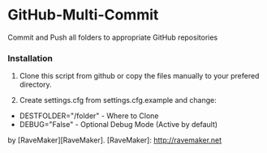 GitHub-Multi-Commit
===================

Commit and Push all folders to appropriate GitHub repositories 

### Installation

1. Clone this script from github or copy the files manually to your prefered directory.

2. Create settings.cfg from settings.cfg.example and change:

- DESTFOLDER="/folder" - Where to Clone
- DEBUG="False" - Optional Debug Mode (Active by default)

by [RaveMaker][RaveMaker].
[RaveMaker]: http://ravemaker.net
